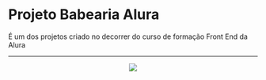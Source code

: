 <h1>Projeto Babearia Alura</h1>
<p>É um dos projetos criado no decorrer do curso de formação Front End da Alura</p>

<hr></hr>
<div align="center">
  <img src="https://user-images.githubusercontent.com/33470911/142905904-c49bcedd-8851-4248-b579-e5bacefd677d.gif"/>
</div>
